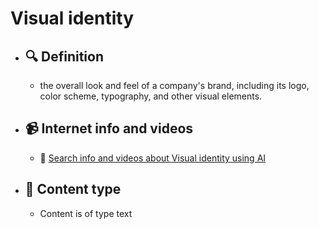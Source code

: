 # Visual identity
- ## 🔍 Definition
  - the overall look and feel of a company's brand, including its logo, color scheme, typography, and other visual elements.
- ## 📹 Internet info and videos
  - 🤖 [Search info and videos about Visual identity using AI](https://www.perplexity.ai/search?q=videos+about+Visual+identity:+the+overall+look+and+feel+of+a+company's+brand,+including+its+logo,+color+scheme,+typography,+and+other+visual+elements.
)
- ## 📰 Content type 
  - Content is of type text
